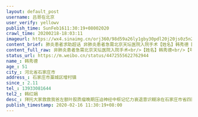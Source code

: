 ```yaml
---
layout: default_post
username: 吕哥在北京
user_verify: yellowv
publish_time: SunFeb1611:30:19+08002020
crawl_time: 20200218-18:03:11
imageurl: https://wx4.sinaimg.cn/orj360/98d59a26ly1gby30pdl20j20js0z5n2d.jpg,https://wx4.sinaimg.cn/orj360/98d59a26ly1gby30v95c3j20u01hcnf0.jpg,https://wx4.sinaimg.cn/orj360/98d59a26ly1gby30vtu8yj20u01hc19v.jpg,https://wx4.sinaimg.cn/orj360/98d59a26ly1gby30wa13xj20u01hcnb2.jpg
content_brief: 肺炎患者求助超话 非肺炎患者急需北京天坛医院入院手术【姓名】韩秀德【年龄】51【所在城市】河北省石家庄市【所在小区、社区】石家庄市藁城区增村镇【患病时间】2.11【联系方式】13933081644【其他紧急联系人】韩红娟【急需的帮助】 左额叶胶质瘤晚期急需北京天坛医院入院手术治疗【病情 ...全文
content_full_raw: 非肺炎患者急需北京天坛医院入院手术<br/>【姓名】韩秀德<br/>【年龄】51<br/>【所在城市】河北省石家庄市<br/>【所在小区、社区】石家庄市藁城区增村镇<br/>【患病时间】2.11<br/>【联系方式】13933081644<br/>【其他紧急联系人】韩红娟<br/>【急需的帮助】左额叶胶质瘤晚期急需北京天坛医院入院手术治疗<br/>【病情描述】拜托大家救救我爸左额叶胶质瘤晚期压迫神经中枢记忆力衰退意识糊涂在石家庄市省四院确诊急需去北京天坛医院手术因为压迫位置敏感不能耽误现在去北京需要隔离14天急需天坛医院专家手术拜托大家帮忙扩散谢谢🙏拜托<adata-url="http://t.cn/ELT0hke"href="http://weibo.com/p/1001018008611000000000000"data-hide=""><spanclass='url-icon'><imgstyle='width:1rem;height:1rem'src='https://h5.sinaimg.cn/upload/2015/09/25/3/timeline_card_small_location_default.png'></span><spanclass="surl-text">北京</span></a>
status_url: https://m.weibo.cn/status/4472555622762944
name_: 韩秀德
age_: 51
city_: 河北省石家庄市
address_: 石家庄市藁城区增村镇
since_: 2.11
tel_: 13933081644
tel2_: 韩红娟
desc_: 拜托大家救救我爸左额叶胶质瘤晚期压迫神经中枢记忆力衰退意识糊涂在石家庄市省四院确诊急需去北京天坛医院手术因为压迫位置敏感不能耽误现在去北京需要隔离14天急需天坛医院专家手术拜托大家帮忙扩散谢谢🙏拜托<adata-url="http//t.cn/ELT0hke"href="http//weibo.com/p/1001018008611000000000000"data-hide=""><spanclass='url-icon'><imgstyle='width1rem;height1rem'src='https//h5.sinaimg.cn/upload/2015/09/25/3/timeline_card_small_location_default.png'></span><spanclass="surl-text">北京</span></a>
publish_timestamp: 2020-02-16 11:30:19+08:00
---
```

